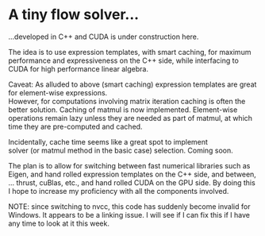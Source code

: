 # A tiny flow solver... 

...developed in C++ and CUDA is under construction here.

The idea is to use expression templates, with smart caching, for maximum performance and expressiveness on the C++ side, while interfacing to CUDA for high performance linear algebra.

Caveat:  As alluded to above (smart caching) expression templates are great for element-wise expressions.  
However, for computations involving matrix iteration caching is often the better solution.  Caching of matmul is now implemented.
Element-wise operations remain lazy unless they are needed 
as part of matmul, at which time they are pre-computed and cached.

Incidentally, cache time seems like a great spot to implement  
solver (or matmul method in the basic case) selection.  Coming soon.

The plan is to allow for switching between fast numerical libraries such as Eigen, and hand rolled 
expression templates on the C++ side, and between, ... thrust, cuBlas, etc., and hand rolled CUDA on the GPU side.  By doing this I hope to increase my proficiency with all the components involved.


NOTE:  since switching to nvcc, this code has suddenly become invalid for Windows.  It appears to be a linking issue.  I will see if I can fix this if I have any time to look at it this week.